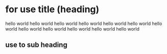 # for use  title (heading)
hello world hello world hello world 
hello world hello world hello world hello world 
hello world hello world hello world hello world hello world 

## use to sub heading
